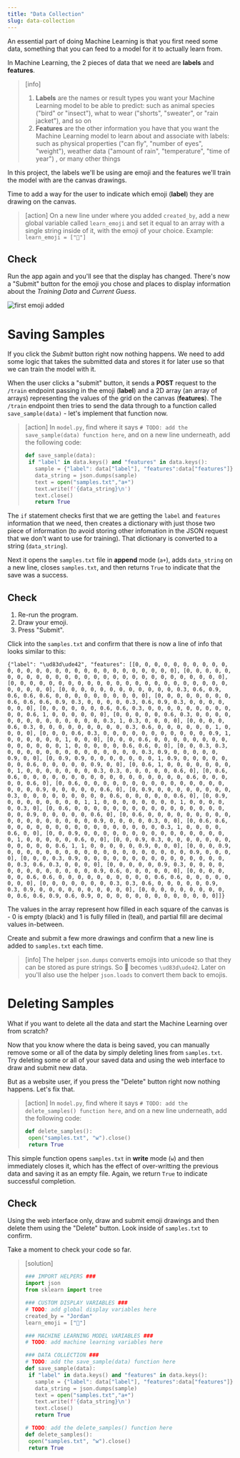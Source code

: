 ```yaml
---
title: "Data Collection"
slug: data-collection
---
```


An essential part of doing Machine Learning is that you first need some data, something that you can feed to a model for it to actually learn from.

In Machine Learning, the 2 pieces of data that we need are **labels** and **features**.

> [info]
> 1. **Labels** are the names or result types you want your Machine Learning model to be able to predict: such as animal species ("bird" or "insect"), what to wear ("shorts", "sweater", or "rain jacket"), and so on
> 1. **Features** are the other information you have that you want the Machine Learning model to learn about and associate with labels: such as physical properties ("can fly", "number of eyes", "weight"), weather data ("amount of rain", "temperature", "time of year") , or many other things

In this project, the labels we'll be using are emoji and the features we'll train the model with are the canvas drawings.

Time to add a way for the user to indicate which emoji (**label**) they are drawing on the canvas.

> [action]
> On a new line under where you added `created_by`, add a new global variable called `learn_emoji` and set it equal to an array with a single string inside of it, with the emoji of your choice. Example: `learn_emoji = ["🙂"]`

## Check

Run the app again and you'll see that the display has changed. There's now a "Submit" button for the emoji you chose and places to display information about the *Training Data* and *Current Guess*.

![first emoji added](assets/first_emoji_added.png "first emoji added")

# Saving Samples

If you click the *Submit* button right now nothing happens. We need to add some logic that takes the submitted data and stores it for later use so that we can train the model with it.

When the user clicks a "submit" button, it sends a **POST** request to the `/train` endpoint passing in the emoji (**label**) and a 2D array (an array of arrays) representing the values of the grid on the canvas (**features**). The `/train` endpoint then tries to send the data through to a function called `save_sample(data)` - let's implement that function now.

> [action]
> In `model.py`, find where it says `# TODO: add the save_sample(data) function here`, and on a new line underneath, add the following code:
>```python
>def save_sample(data):
>  if "label" in data.keys() and "features" in data.keys():
>    sample = {"label": data["label"], "features":data["features"]}
>    data_string = json.dumps(sample)
>    text = open("samples.txt","a+")
>    text.write(f'{data_string}\n')
>    text.close()
>    return True
>```
>

The `if` statement checks first that we are getting the `label` and `features` information that we need, then creates a dictionary with just those two piece of information (to avoid storing other infomation in the JSON request that we don't want to use for training). That dictionary is converted to a string (`data_string`).

Next it opens the `samples.txt` file in **append** mode (`a+`), adds `data_string` on a new line, closes `samples.txt`, and then returns `True` to indicate that the save was a success.

## Check

1. Re-run the program.
1. Draw your emoji.
1. Press "Submit".

Click into the `samples.txt` and confirm that there is now a line of info that looks similar to this:

```
{"label": "\ud83d\ude42", "features": [[0, 0, 0, 0, 0, 0, 0, 0, 0, 0, 0, 0, 0, 0, 0, 0, 0, 0, 0, 0, 0, 0, 0, 0, 0, 0, 0, 0], [0, 0, 0, 0, 0, 0, 0, 0, 0, 0, 0, 0, 0, 0, 0, 0, 0, 0, 0, 0, 0, 0, 0, 0, 0, 0, 0, 0], [0, 0, 0, 0, 0, 0, 0, 0, 0, 0, 0, 0, 0, 0, 0, 0, 0, 0, 0, 0, 0, 0, 0, 0, 0, 0, 0, 0], [0, 0, 0, 0, 0, 0, 0, 0, 0, 0, 0, 0, 0.3, 0.6, 0.9, 0.6, 0.6, 0.6, 0, 0, 0, 0, 0, 0, 0, 0, 0, 0], [0, 0, 0, 0, 0, 0, 0, 0, 0.6, 0.6, 0.6, 0.9, 0.3, 0, 0, 0, 0, 0.3, 0.6, 0.9, 0.3, 0, 0, 0, 0, 0, 0, 0], [0, 0, 0, 0, 0, 0, 0.6, 0.6, 0.3, 0, 0, 0, 0, 0, 0, 0, 0, 0, 0, 0, 0.6, 1, 0, 0, 0, 0, 0, 0], [0, 0, 0, 0, 0, 0.6, 0.3, 0, 0, 0, 0, 0, 0, 0, 0, 0, 0, 0, 0, 0, 0, 0.3, 1, 0.3, 0, 0, 0, 0], [0, 0, 0, 0, 0.6, 0.3, 0, 0, 0, 0, 0, 0, 0, 0, 0, 0.3, 0.6, 0, 0, 0, 0, 0, 0, 1, 0, 0, 0, 0], [0, 0, 0, 0.6, 0.3, 0, 0, 0, 0, 0, 0, 0, 0, 0, 0, 0, 0.9, 1, 0, 0, 0, 0, 0, 0, 1, 0, 0, 0], [0, 0, 0, 0.6, 0, 0, 0, 0, 0, 0, 0, 0, 0, 0, 0, 0, 0, 0, 1, 0, 0, 0, 0, 0, 0.6, 0.6, 0, 0], [0, 0, 0.3, 0.3, 0, 0, 0, 0, 0, 0, 0, 0, 0, 0, 0, 0, 0, 0, 0.3, 0.9, 0, 0, 0, 0, 0, 0.9, 0, 0], [0, 0.9, 0.9, 0, 0, 0, 0, 0, 0, 0, 1, 0.9, 0, 0, 0, 0, 0, 0, 0, 0.6, 0, 0, 0, 0, 0, 0.9, 0, 0], [0, 0.6, 1, 0, 0, 0, 0, 0, 0, 0, 0, 1, 0, 0, 0, 0, 0, 0, 0, 0.3, 0.3, 0, 0, 0, 0, 0, 0.6, 0], [0, 0.6, 0.6, 0, 0, 0, 0, 0, 0, 0, 0, 0, 0, 0, 0, 0, 0, 0, 0, 0, 0.6, 0, 0, 0, 0, 0, 0.6, 0], [0, 0.6, 0, 0, 0, 0, 0, 0, 0, 0, 0, 0, 0, 0, 0, 0, 0, 0, 0, 0, 0.9, 0, 0, 0, 0, 0, 0.6, 0], [0, 0.9, 0, 0, 0, 0, 0, 0, 0, 0, 0.3, 0, 0, 0, 0, 0, 0, 0, 0, 0, 0.6, 0, 0, 0, 0, 0, 0.6, 0], [0, 0.9, 0, 0, 0, 0, 0, 0, 0, 0, 1, 1, 0, 0, 0, 0, 0, 0, 0, 0, 1, 0, 0, 0, 0, 0, 0.3, 0], [0, 0.6, 0, 0, 0, 0, 0, 0, 0, 0, 0, 0, 0, 0, 0, 0, 0, 0, 0, 0, 0.9, 0, 0, 0, 0, 0, 0.6, 0], [0, 0.6, 0, 0, 0, 0, 0, 0, 0, 0, 0, 0, 0, 0, 0, 0, 0, 0, 0, 0, 0.9, 0, 0, 0, 0, 0.3, 0, 0], [0, 0.6, 0.6, 0, 0, 0, 0, 0, 0, 0, 0, 0, 0, 0, 0, 0, 0, 0, 0, 0.3, 1, 0, 0, 0, 0, 0.6, 0, 0], [0, 0, 0.9, 0, 0, 0, 0, 0, 0, 0, 0, 0, 0, 0, 0, 0, 0, 0, 0, 1, 0, 0, 0, 0, 0, 0.6, 0, 0], [0, 0, 0.9, 0.3, 0, 0, 0, 0, 0, 0, 0, 0, 0, 0, 0, 0, 0.6, 1, 1, 0, 0, 0, 0, 0, 0.9, 0, 0, 0], [0, 0, 0, 0.9, 0, 0, 0, 0, 0, 0, 0, 0, 0, 0, 0, 0, 0, 0, 0, 0, 0, 0, 0, 0.9, 0, 0, 0, 0], [0, 0, 0, 0.3, 0.9, 0, 0, 0, 0, 0, 0, 0, 0, 0, 0, 0, 0, 0, 0, 0, 0, 0.3, 0.6, 0.3, 0, 0, 0, 0], [0, 0, 0, 0, 0, 0.9, 0.3, 0, 0, 0, 0, 0, 0, 0, 0, 0, 0, 0, 0, 0, 0.9, 0.6, 0, 0, 0, 0, 0, 0], [0, 0, 0, 0, 0, 0, 0.6, 0.6, 0, 0, 0, 0, 0, 0, 0, 0, 0, 0, 0.6, 0.6, 0, 0, 0, 0, 0, 0, 0, 0], [0, 0, 0, 0, 0, 0, 0, 0.3, 0.3, 0.6, 0, 0, 0, 0, 0, 0.9, 0.3, 0.9, 0, 0, 0, 0, 0, 0, 0, 0, 0, 0], [0, 0, 0, 0, 0, 0, 0, 0, 0, 0, 0.6, 0.6, 0.9, 0.6, 0.9, 0, 0, 0, 0, 0, 0, 0, 0, 0, 0, 0, 0, 0]]}
```

The values in the array represent how filled in each square of the canvas is - 0 is empty (black) and 1 is fully filled in (teal), and partial fill are decimal values in-between.

Create and submit a few more drawings and confirm that a new line is added to `samples.txt` each time.

> [info]
> The helper `json.dumps` converts emojis into unicode so that they can be stored as pure strings. So 🙂 becomes `\ud83d\ude42`. Later on you'll also use the helper `json.loads` to convert them back to emojis.

# Deleting Samples

What if you want to delete all the data and start the Machine Learning over from scratch?

Now that you know where the data is being saved, you can manually remove some or all of the data by simply deleting lines from `samples.txt`. Try deleting some or all of your saved data and using the web interface to draw and submit new data.

But as a website user, if you press the "Delete" button right now nothing happens. Let's fix that.

> [action]
> In `model.py`, find where it says `# TODO: add the delete_samples() function here`, and on a new line underneath, add the following code:
>```python
>def delete_samples():
>  open("samples.txt", "w").close()
>  return True
>```
>

This simple function opens `samples.txt` in **write** mode (`w`) and then immediately closes it, which has the effect of over-writting the previous data and saving it as an empty file. Again, we return `True` to indicate successful completion.

## Check

Using the web interface only, draw and submit emoji drawings and then delete them using the "Delete" button. Look inside of `samples.txt` to confirm.

Take a moment to check your code so far.

> [solution]
>
>```python
>### IMPORT HELPERS ###
>import json
>from sklearn import tree
>
>### CUSTOM DISPLAY VARIABLES ###
># TODO: add global display variables here
>created_by = "Jordan"
>learn_emoji = ["🙂"]
>
>### MACHINE LEARNING MODEL VARIABLES ###
># TODO: add machine learning variables here
>
>### DATA COLLECTION ###
># TODO: add the save_sample(data) function here
>def save_sample(data):
>  if "label" in data.keys() and "features" in data.keys():
>    sample = {"label": data["label"], "features":data["features"]}
>    data_string = json.dumps(sample)
>    text = open("samples.txt","a+")
>    text.write(f'{data_string}\n')
>    text.close()
>    return True
>
># TODO: add the delete_samples() function here
>def delete_samples():
>  open("samples.txt", "w").close()
>  return True
>```
>
